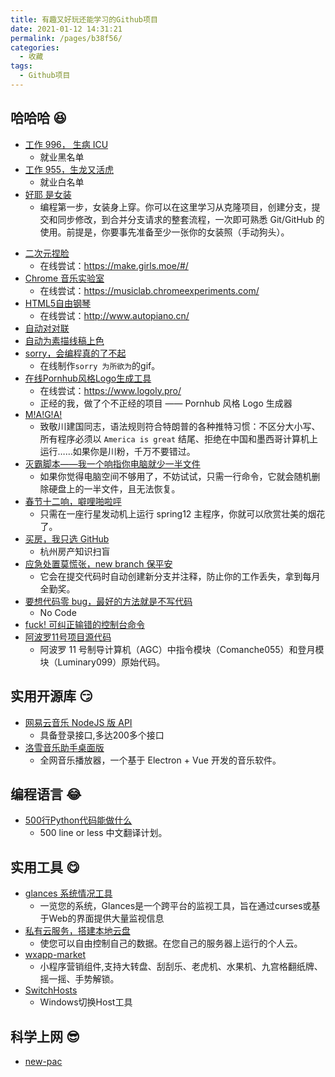 ```yaml
---
title: 有趣又好玩还能学习的Github项目
date: 2021-01-12 14:31:21
permalink: /pages/b38f56/
categories:
  - 收藏
tags:
  - Github项目
---
```


## 哈哈哈 :laughing:

- [工作 996， 生病 ICU](https://github.com/996icu/996.ICU)
  - 就业黑名单
- [工作 955，生龙又活虎](https://github.com/formulahendry/955.WLB)
  - 就业白名单
- [好耶 是女装](https://github.com/komeiji-satori/Dress)
  - 编程第一步，女装身上穿。你可以在这里学习从克隆项目，创建分支，提交和同步修改，到合并分支请求的整套流程，一次即可熟悉 Git/GitHub 的使用。前提是，你要事先准备至少一张你的女装照（手动狗头）。

<!-- more -->

- [二次元捏脸](https://github.com/makegirlsmoe/makegirlsmoe_web)
  - 在线尝试：<https://make.girls.moe/#/>
- [Chrome 音乐实验室](https://github.com/googlecreativelab/chrome-music-lab)
  - 在线尝试：<https://musiclab.chromeexperiments.com/>
- [HTML5自由钢琴](https://github.com/WarpPrism/AutoPiano)
  - 在线尝试：<http://www.autopiano.cn/>
- [自动对对联](https://github.com/wb14123/seq2seq-couplet)
- [自动为素描线稿上色](https://github.com/lllyasviel/style2paints)
- [sorry，会编程真的了不起](https://github.com/xtyxtyx/sorry)
  - 在线制作`sorry 为所欲为`的gif。
- [在线Pornhub风格Logo生成工具](https://github.com/bestony/logoly)
  - 在线尝试：<https://www.logoly.pro/>
  - 正经的我，做了个不正经的项目 —— Pornhub 风格 Logo 生成器
- [M!A!G!A!](https://github.com/samshadwell/TrumpScript)
  - 致敬川建国同志，语法规则符合特朗普的各种推特习惯：不区分大小写、所有程序必须以 `America is great` 结尾、拒绝在中国和墨西哥计算机上运行……如果你是川粉，千万不要错过。
- [灭霸脚本——我一个响指你电脑就少一半文件](https://github.com/hotvulcan/Thanos.sh)
  - 如果你觉得电脑空间不够用了，不妨试试，只需一行命令，它就会随机删除硬盘上的一半文件，且无法恢复。
- [春节十二响，噼哩啪啦呯](https://github.com/picasso250/spring12)
  - 只需在一座行星发动机上运行 spring12 主程序，你就可以欣赏壮美的烟花了。
- [买房，我只选 GitHub](https://github.com/houshanren/hangzhou_house_knowledge)
  - 杭州房产知识扫盲
- [应急处置莫慌张，new branch 保平安](https://github.com/qw3rtman/git-fire)
  - 它会在提交代码时自动创建新分支并注释，防止你的工作丢失，拿到每月全勤奖。
- [要想代码零 bug，最好的方法就是不写代码](https://github.com/kelseyhightower/nocode)
  - No Code
- [fuck! 可纠正输错的控制台命令](https://github.com/nvbn/thefuck)
- [阿波罗11号项目源代码](https://github.com/chrislgarry/Apollo-11)
  - 阿波罗 11 号制导计算机（AGC）中指令模块（Comanche055）和登月模块（Luminary099）原始代码。

## 实用开源库 :smirk:

- [网易云音乐 NodeJS 版 API](https://binaryify.github.io/NeteaseCloudMusicApi/)
  - 具备登录接口,多达200多个接口
- [洛雪音乐助手桌面版](https://github.com/lyswhut/lx-music-desktop)
  - 全网音乐播放器，一个基于 Electron + Vue 开发的音乐软件。

## 编程语言 :joy:

- [500行Python代码能做什么](https://github.com/HT524/500LineorLess_CN)
  - 500 line or less 中文翻译计划。

## 实用工具 :yum:

- [glances 系统情况工具](https://github.com/nicolargo/glances)
  - 一览您的系统，Glances是一个跨平台的监视工具，旨在通过curses或基于Web的界面提供大量监视信息
- [私有云服务，搭建本地云盘](https://github.com/owncloud/core)
  - 使您可以自由控制自己的数据。在您自己的服务器上运行的个人云。
- [wxapp-market](https://github.com/o2team/wxapp-market)
  - 小程序营销组件,支持大转盘、刮刮乐、老虎机、水果机、九宫格翻纸牌、摇一摇、手势解锁。
- [SwitchHosts](https://github.com/oldj/SwitchHosts)
  - Windows切换Host工具

## 科学上网 :sunglasses:

- [new-pac](https://github.com/Alvin9999/new-pac)